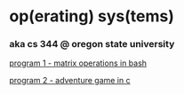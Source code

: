# op(erating) sys(tems)
### aka cs 344 @ oregon state university

[program 1 - matrix operations in bash](https://github.com/kenny-n/opsys/tree/master/matrixoperations)

[program 2 - adventure game in c](https://github.com/kenny-n/opsys/tree/master/adventuregame)
